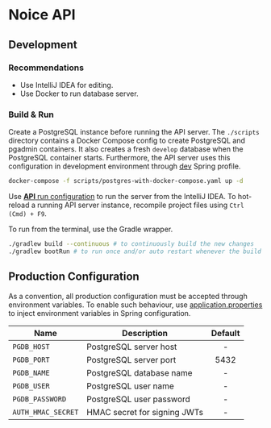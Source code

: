 # Noice API

## Development

### Recommendations

- Use IntelliJ IDEA for editing.
- Use Docker to run database server.

### Build & Run

Create a PostgreSQL instance before running the API server. The `./scripts` directory contains a
Docker Compose config to create PostgreSQL and pgadmin containers. It also creates a fresh `develop`
database when the PostgreSQL container starts. Furthermore, the API server uses this configuration
in development environment through [dev](src/main/resources/application-dev.properties) Spring
profile.

```sh
docker-compose -f scripts/postgres-with-docker-compose.yaml up -d
```

Use [**API** run configuration](.idea/runConfigurations/API.xml) to run the server from the IntelliJ
IDEA. To hot-reload a running API server instance, recompile project files using `Ctrl (Cmd) + F9`.

To run from the terminal, use the Gradle wrapper.

```sh
./gradlew build --continuous # to continuously build the new changes
./gradlew bootRun # to run once and/or auto restart whenever the build mutates
```

## Production Configuration

As a convention, all production configuration must be accepted through environment variables. To
enable such behaviour, use [application.properties](src/main/resources/application.properties) to
inject environment variables in Spring configuration.

| Name               | Description                  | Default |
| ------------------ | ---------------------------- | :-----: |
| `PGDB_HOST`        | PostgreSQL server host       |    -    |
| `PGDB_PORT`        | PostgreSQL server port       |  5432   |
| `PGDB_NAME`        | PostgreSQL database name     |    -    |
| `PGDB_USER`        | PostgreSQL user name         |    -    |
| `PGDB_PASSWORD`    | PostgreSQL user password     |    -    |
| `AUTH_HMAC_SECRET` | HMAC secret for signing JWTs |    -    |
